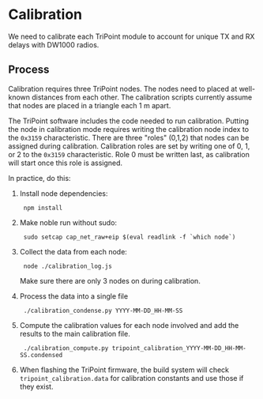 Calibration
===========

We need to calibrate each TriPoint module to account for unique TX and RX
delays with DW1000 radios.


Process
-------

Calibration requires three TriPoint nodes. The nodes need to placed at
well-known distances from each other. The calibration scripts currently
assume that nodes are placed in a triangle each 1 m apart.

The TriPoint software includes the code needed to run calibration. Putting
the node in calibration mode requires writing the calibration node index
to the `0x3159` characteristic. There are three "roles" (0,1,2) that nodes
can be assigned during calibration. Calibration roles are set by writing
one of 0, 1, or 2 to the `0x3159` characteristic. Role 0 must be written
last, as calibration will start once this role is assigned.

In practice, do this:

1. Install node dependencies:
    
	    npm install

1. Make noble run without sudo:

        sudo setcap cap_net_raw+eip $(eval readlink -f `which node`)

2. Collect the data from each node:

        node ./calibration_log.js

    Make sure there are only 3 nodes on during calibration.

3. Process the data into a single file

        ./calibration_condense.py YYYY-MM-DD_HH-MM-SS

4. Compute the calibration values for each node involved and add the
results to the main calibration file.

        ./calibration_compute.py tripoint_calibration_YYYY-MM-DD_HH-MM-SS.condensed

5. When flashing the TriPoint firmware, the build system will check
`tripoint_calibration.data` for calibration constants and use those
if they exist.


